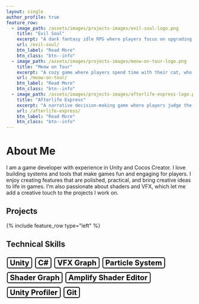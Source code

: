 ```yaml
---
layout: single
author_profile: true
feature_row:
  - image_path: /assets/images/projects-images/evil-soul-logo.png
    title: "Evil Soul"
    excerpt: "A dark fantasy idle RPG where players focus on upgrading equipment and managing character progression."
    url: /evil-soul/
    btn_label: "Read More"
    btn_class: "btn--info"
  - image_path: /assets/images/projects-images/meow-on-tour-logo.png
    title: "Meow on Tour"
    excerpt: "A cozy game where players spend time with their cat, who wanders off on adventures and returns with memories to collect in a diary."
    url: /meow-on-tour/
    btn_label: "Read More"
    btn_class: "btn--info"
  - image_path: /assets/images/projects-images/afterlife-express-logo.png
    title: "Afterlife Express"
    excerpt: "A narrative decision-making game where players judge the fates of souls based on their information and stories."
    url: /afterlife-express/
    btn_label: "Read More"
    btn_class: "btn--info"
---
```


# About Me
I am a game developer with experience in Unity and Cocos Creator. I love building systems and tools that make games fun and engaging for players. I enjoy creating features that are polished, practical, and bring creative ideas to life in games. I’m also passionate about shaders and VFX, which let me add a creative touch to the projects I work on.

## Projects
{% include feature_row type="left" %}

## Technical Skills
<span style="display: inline-block; padding: 1px 6px; margin: 5px 2px; border: 2px solid #000000; color: #000000; border-radius: 5px; font-weight: bold; font-size: 20px;">
Unity
</span>
<span style="display: inline-block; padding: 1px 6px; margin: 5px 2px; border: 2px solid #000000; color: #000000; border-radius: 5px; font-weight: bold;font-size: 20px;">
C#
</span>
<span style="display: inline-block; padding: 1px 6px; margin: 5px 2px; border: 2px solid #000000; color: #000000; border-radius: 5px; font-weight: bold;font-size: 20px;">
VFX Graph
</span>
<span style="display: inline-block; padding: 1px 6px; margin: 5px 2px; border: 2px solid #000000; color: #000000; border-radius: 5px; font-weight: bold;font-size: 20px;">
Particle System
</span>
<span style="display: inline-block; padding: 1px 6px; margin: 5px 2px; border: 2px solid #000000; color: #000000; border-radius: 5px; font-weight: bold;font-size: 20px;">
Shader Graph
</span>
<span style="display: inline-block; padding: 1px 6px; margin: 5px 2px; border: 2px solid #000000; color: #000000; border-radius: 5px; font-weight: bold;font-size: 20px;">
Amplify Shader Editor
</span>
<span style="display: inline-block; padding: 1px 6px; margin: 5px 2px; border: 2px solid #000000; color: #000000; border-radius: 5px; font-weight: bold;font-size: 20px;">
Unity Profiler
</span>
<span style="display: inline-block; padding: 1px 6px; margin: 5px 2px; border: 2px solid #000000; color: #000000; border-radius: 5px; font-weight: bold;font-size: 20px;">
Git
</span>